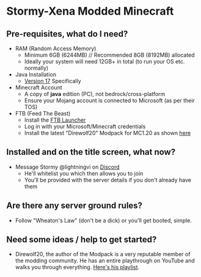 # Stormy-Xena Modded Minecraft
## Pre-requisites, what do I need?
- RAM (Random Access Memory)
    - Minimum 6GB (6244MB)  // Recommended 8GB (8192MB) allocated
    - Ideally your system will need 12GB+ in total (to run your OS etc. normally)
- Java Installation
    - [Version 17](https://www.oracle.com/uk/java/technologies/downloads/#java17) Specifically
- Minecraft Account
    - A copy of **java** edition (PC), not bedrock/cross-platform
    - Ensure your Mojang account is connected to Microsoft (as per their TOS)
- FTB (Feed The Beast)
    - Install the [FTB Launcher](https://piston.feed-the-beast.com/app/ftb-app-1.25.8-x64.exe)
    - Log in with your Microsoft/Minecraft credentials
    - Install the latest "Direwolf20" Modpack for MC1.20 as shown [here](https://i.postimg.cc/KzgMhyF2/image-2024-05-07-171706636.png)

## Installed and on the title screen, what now?
- Message Stormy @lightningvi on [Discord](https://i.postimg.cc/DfRKz3TN/image-2024-05-07-172324249.png)
    - He'll whitelist you which then allows you to join
    - You'll be provided with the server details if you don't already have them

## Are there any server ground rules?
- Follow "Wheaton's Law" (don't be a dick) or you'll get booted, simple.

## Need some ideas / help to get started?
- Direwolf20, the author of the Modpack is a very reputable member of the modding community. He has an entire playthrough on YouTube and walks you through everything. [Here's his playlist](https://www.youtube.com/playlist?list=PLaiPn4ewcbkErJY5nlvXNGAJp1lYJUZM-).
